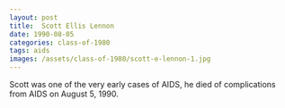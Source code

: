 ```yaml
---
layout: post
title:  Scott Ellis Lennon
date: 1990-08-05
categories: class-of-1980
tags: aids
images: /assets/class-of-1980/scott-e-lennon-1.jpg
---
```

Scott was one of the very early cases of AIDS, he died of complications from AIDS on August 5, 1990.
